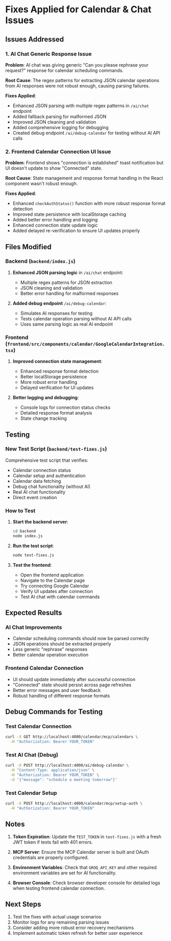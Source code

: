 # Fixes Applied for Calendar & Chat Issues

## Issues Addressed

### 1. AI Chat Generic Response Issue
**Problem**: AI chat was giving generic "Can you please rephrase your request?" response for calendar scheduling commands.

**Root Cause**: The regex patterns for extracting JSON calendar operations from AI responses were not robust enough, causing parsing failures.

**Fixes Applied**:
- Enhanced JSON parsing with multiple regex patterns in `/ai/chat` endpoint
- Added fallback parsing for malformed JSON
- Improved JSON cleaning and validation
- Added comprehensive logging for debugging
- Created debug endpoint `/ai/debug-calendar` for testing without AI API calls

### 2. Frontend Calendar Connection UI Issue  
**Problem**: Frontend shows "connection is established" toast notification but UI doesn't update to show "Connected" state.

**Root Cause**: State management and response format handling in the React component wasn't robust enough.

**Fixes Applied**:
- Enhanced `checkAuthStatus()` function with more robust response format detection
- Improved state persistence with localStorage caching
- Added better error handling and logging
- Enhanced connection state update logic
- Added delayed re-verification to ensure UI updates properly

## Files Modified

### Backend (`backend/index.js`)
1. **Enhanced JSON parsing logic** in `/ai/chat` endpoint:
   - Multiple regex patterns for JSON extraction
   - JSON cleaning and validation
   - Better error handling for malformed responses

2. **Added debug endpoint** `/ai/debug-calendar`:
   - Simulates AI responses for testing
   - Tests calendar operation parsing without AI API calls
   - Uses same parsing logic as real AI endpoint

### Frontend (`frontend/src/components/calendar/GoogleCalendarIntegration.tsx`)
1. **Improved connection state management**:
   - Enhanced response format detection
   - Better localStorage persistence
   - More robust error handling
   - Delayed verification for UI updates

2. **Better logging and debugging**:
   - Console logs for connection status checks
   - Detailed response format analysis
   - State change tracking

## Testing

### New Test Script (`backend/test-fixes.js`)
Comprehensive test script that verifies:
- Calendar connection status
- Calendar setup and authentication
- Calendar data fetching
- Debug chat functionality (without AI)
- Real AI chat functionality
- Direct event creation

### How to Test

1. **Start the backend server**:
   ```bash
   cd backend
   node index.js
   ```

2. **Run the test script**:
   ```bash
   node test-fixes.js
   ```

3. **Test the frontend**:
   - Open the frontend application
   - Navigate to the Calendar page
   - Try connecting Google Calendar
   - Verify UI updates after connection
   - Test AI chat with calendar commands

## Expected Results

### AI Chat Improvements
- Calendar scheduling commands should now be parsed correctly
- JSON operations should be extracted properly
- Less generic "rephrase" responses
- Better calendar operation execution

### Frontend Calendar Connection
- UI should update immediately after successful connection
- "Connected" state should persist across page refreshes
- Better error messages and user feedback
- Robust handling of different response formats

## Debug Commands for Testing

### Test Calendar Connection
```bash
curl -X GET http://localhost:4000/calendar/mcp/calendars \
  -H "Authorization: Bearer YOUR_TOKEN"
```

### Test AI Chat (Debug)
```bash
curl -X POST http://localhost:4000/ai/debug-calendar \
  -H "Content-Type: application/json" \
  -H "Authorization: Bearer YOUR_TOKEN" \
  -d '{"message": "schedule a meeting tomorrow"}'
```

### Test Calendar Setup
```bash
curl -X POST http://localhost:4000/calendar/mcp/setup-auth \
  -H "Authorization: Bearer YOUR_TOKEN"
```

## Notes

1. **Token Expiration**: Update the `TEST_TOKEN` in `test-fixes.js` with a fresh JWT token if tests fail with 401 errors.

2. **MCP Server**: Ensure the MCP Calendar server is built and OAuth credentials are properly configured.

3. **Environment Variables**: Check that `GROQ_API_KEY` and other required environment variables are set for AI functionality.

4. **Browser Console**: Check browser developer console for detailed logs when testing frontend calendar connection.

## Next Steps

1. Test the fixes with actual usage scenarios
2. Monitor logs for any remaining parsing issues
3. Consider adding more robust error recovery mechanisms
4. Implement automatic token refresh for better user experience
